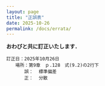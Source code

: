 ```yaml
---
layout: page
title: "正誤表"
date: 2025-10-26
permalink: /docs/errata/
---
```

**おわびと共に訂正いたします．**
```
訂正日：2025年10月26日
　　場所：第9章　ｐ.128　式(9.2)の2行下
　　　　誤：  標準偏差
　　　　正：  分散
```


